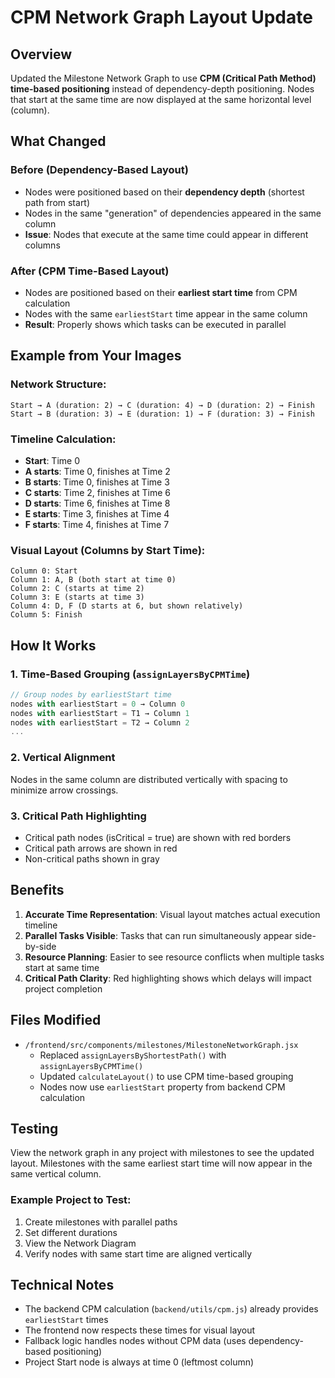 # CPM Network Graph Layout Update

## Overview
Updated the Milestone Network Graph to use **CPM (Critical Path Method) time-based positioning** instead of dependency-depth positioning. Nodes that start at the same time are now displayed at the same horizontal level (column).

## What Changed

### Before (Dependency-Based Layout)
- Nodes were positioned based on their **dependency depth** (shortest path from start)
- Nodes in the same "generation" of dependencies appeared in the same column
- **Issue**: Nodes that execute at the same time could appear in different columns

### After (CPM Time-Based Layout)
- Nodes are positioned based on their **earliest start time** from CPM calculation
- Nodes with the same `earliestStart` time appear in the same column
- **Result**: Properly shows which tasks can be executed in parallel

## Example from Your Images

### Network Structure:
```
Start → A (duration: 2) → C (duration: 4) → D (duration: 2) → Finish
Start → B (duration: 3) → E (duration: 1) → F (duration: 3) → Finish
```

### Timeline Calculation:
- **Start**: Time 0
- **A starts**: Time 0, finishes at Time 2
- **B starts**: Time 0, finishes at Time 3
- **C starts**: Time 2, finishes at Time 6
- **D starts**: Time 6, finishes at Time 8
- **E starts**: Time 3, finishes at Time 4
- **F starts**: Time 4, finishes at Time 7

### Visual Layout (Columns by Start Time):
```
Column 0: Start
Column 1: A, B (both start at time 0)
Column 2: C (starts at time 2)
Column 3: E (starts at time 3)
Column 4: D, F (D starts at 6, but shown relatively)
Column 5: Finish
```

## How It Works

### 1. Time-Based Grouping (`assignLayersByCPMTime`)
```javascript
// Group nodes by earliestStart time
nodes with earliestStart = 0 → Column 0
nodes with earliestStart = T1 → Column 1
nodes with earliestStart = T2 → Column 2
...
```

### 2. Vertical Alignment
Nodes in the same column are distributed vertically with spacing to minimize arrow crossings.

### 3. Critical Path Highlighting
- Critical path nodes (isCritical = true) are shown with red borders
- Critical path arrows are shown in red
- Non-critical paths shown in gray

## Benefits

1. **Accurate Time Representation**: Visual layout matches actual execution timeline
2. **Parallel Tasks Visible**: Tasks that can run simultaneously appear side-by-side
3. **Resource Planning**: Easier to see resource conflicts when multiple tasks start at same time
4. **Critical Path Clarity**: Red highlighting shows which delays will impact project completion

## Files Modified

- `/frontend/src/components/milestones/MilestoneNetworkGraph.jsx`
  - Replaced `assignLayersByShortestPath()` with `assignLayersByCPMTime()`
  - Updated `calculateLayout()` to use CPM time-based grouping
  - Nodes now use `earliestStart` property from backend CPM calculation

## Testing

View the network graph in any project with milestones to see the updated layout. Milestones with the same earliest start time will now appear in the same vertical column.

### Example Project to Test:
1. Create milestones with parallel paths
2. Set different durations
3. View the Network Diagram
4. Verify nodes with same start time are aligned vertically

## Technical Notes

- The backend CPM calculation (`backend/utils/cpm.js`) already provides `earliestStart` times
- The frontend now respects these times for visual layout
- Fallback logic handles nodes without CPM data (uses dependency-based positioning)
- Project Start node is always at time 0 (leftmost column)
